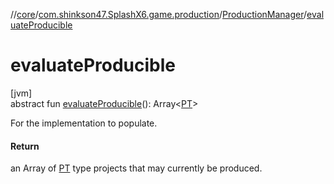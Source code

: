 //[core](../../../index.md)/[com.shinkson47.SplashX6.game.production](../index.md)/[ProductionManager](index.md)/[evaluateProducible](evaluate-producible.md)

# evaluateProducible

[jvm]\
abstract fun [evaluateProducible](evaluate-producible.md)(): Array&lt;[PT](index.md)&gt;

For the implementation to populate.

#### Return

an Array of [PT](index.md) type projects that may currently be produced.
